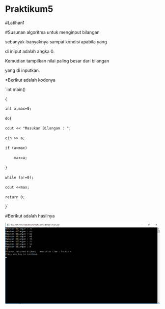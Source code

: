 # Praktikum5


#Latihan1

#Susunan algoritma untuk menginput bilangan 

 sebanyak-banyaknya sampai kondisi apabila yang 

 di iniput adalah angka 0.

 Kemudian tampilkan nilai paling besar dari bilangan 

 yang di inputkan.

*Berikut adalah kodenya

`int main()

{

    int a,max=0;

    do{

    cout << "Masukan Bilangan : ";

    cin >> a;

    if (a>max)

        max=a;

    }

    while (a!=0);

    cout <<max;

    return 0;
}`



#Berikut adalah hasilnya

 ![img](https://raw.githubusercontent.com/amirudin742/Praktikum5/master/Hasil1.png)

